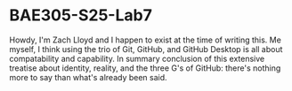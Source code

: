 # BAE305-S25-Lab7
Howdy, I'm Zach Lloyd and I happen to exist at the time of writing this. Me myself, I think using the trio of Git, GitHub, and GitHub Desktop is all about compatability and capability. In summary conclusion of this extensive treatise about identity, reality, and the three G's of GitHub: there's nothing more to say than what's already been said.
